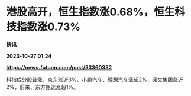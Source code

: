 # 港股高开，恒生指数涨0.68%，恒生科技指数涨0.73%
**快讯**

**2023-10-27 01:24**

**https://news.futunn.com/post/33360332**

科指成分股普涨，京东涨近3%，小鹏汽车、理想汽车涨超2%，阅文集团涨近2%，蔚来、东方甄选涨超1%。
